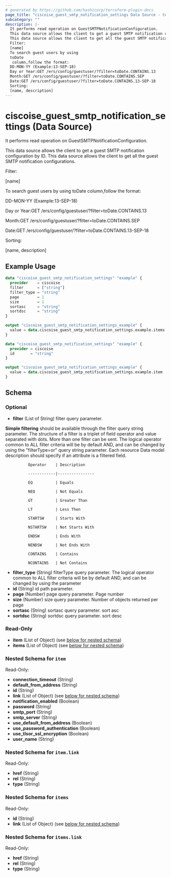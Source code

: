 ```yaml
---
# generated by https://github.com/hashicorp/terraform-plugin-docs
page_title: "ciscoise_guest_smtp_notification_settings Data Source - terraform-provider-ciscoise"
subcategory: ""
description: |-
  It performs read operation on GuestSMTPNotificationConfiguration.
  This data source allows the client to get a guest SMTP notification configuration by ID.
  This data source allows the client to get all the guest SMTP notification configurations.
  Filter:
  [name]
  To search guest users by using
  toDate
   column,follow the format:
  DD-MON-YY (Example:13-SEP-18)
  Day or Year:GET /ers/config/guestuser/?filter=toDate.CONTAINS.13
  Month:GET /ers/config/guestuser/?filter=toDate.CONTAINS.SEP
  Date:GET /ers/config/guestuser/?filter=toDate.CONTAINS.13-SEP-18
  Sorting:
  [name, description]
---
```


# ciscoise_guest_smtp_notification_settings (Data Source)

It performs read operation on GuestSMTPNotificationConfiguration.

This data source allows the client to get a guest SMTP notification configuration by ID.
This data source allows the client to get all the guest SMTP notification configurations.

Filter:

[name]

To search guest users by using
toDate
 column,follow the format:

DD-MON-YY (Example:13-SEP-18)


Day or Year:GET /ers/config/guestuser/?filter=toDate.CONTAINS.13

Month:GET /ers/config/guestuser/?filter=toDate.CONTAINS.SEP

Date:GET /ers/config/guestuser/?filter=toDate.CONTAINS.13-SEP-18


Sorting:

[name, description]

## Example Usage

```terraform
data "ciscoise_guest_smtp_notification_settings" "example" {
  provider    = ciscoise
  filter      = ["string"]
  filter_type = "string"
  page        = 1
  size        = 1
  sortasc     = "string"
  sortdsc     = "string"
}

output "ciscoise_guest_smtp_notification_settings_example" {
  value = data.ciscoise_guest_smtp_notification_settings.example.items
}

data "ciscoise_guest_smtp_notification_settings" "example" {
  provider = ciscoise
  id       = "string"
}

output "ciscoise_guest_smtp_notification_settings_example" {
  value = data.ciscoise_guest_smtp_notification_settings.example.item
}
```

<!-- schema generated by tfplugindocs -->
## Schema

### Optional

- **filter** (List of String) filter query parameter. 

**Simple filtering** should be available through the filter query string parameter. The structure of a filter is
a triplet of field operator and value separated with dots. More than one filter can be sent. The logical operator
common to ALL filter criteria will be by default AND, and can be changed by using the "filterType=or" query
string parameter. Each resource Data model description should specify if an attribute is a filtered field.



              Operator    | Description 

              ------------|----------------

              EQ          | Equals 

              NEQ         | Not Equals 

              GT          | Greater Than 

              LT          | Less Then 

              STARTSW     | Starts With 

              NSTARTSW    | Not Starts With 

              ENDSW       | Ends With 

              NENDSW      | Not Ends With 

              CONTAINS	  | Contains 

              NCONTAINS	  | Not Contains
- **filter_type** (String) filterType query parameter. The logical operator common to ALL filter criteria will be by default AND, and can be changed by using the parameter
- **id** (String) id path parameter.
- **page** (Number) page query parameter. Page number
- **size** (Number) size query parameter. Number of objects returned per page
- **sortasc** (String) sortasc query parameter. sort asc
- **sortdsc** (String) sortdsc query parameter. sort desc

### Read-Only

- **item** (List of Object) (see [below for nested schema](#nestedatt--item))
- **items** (List of Object) (see [below for nested schema](#nestedatt--items))

<a id="nestedatt--item"></a>
### Nested Schema for `item`

Read-Only:

- **connection_timeout** (String)
- **default_from_address** (String)
- **id** (String)
- **link** (List of Object) (see [below for nested schema](#nestedobjatt--item--link))
- **notification_enabled** (Boolean)
- **password** (String)
- **smtp_port** (String)
- **smtp_server** (String)
- **use_default_from_address** (Boolean)
- **use_password_authentication** (Boolean)
- **use_tlsor_ssl_encryption** (Boolean)
- **user_name** (String)

<a id="nestedobjatt--item--link"></a>
### Nested Schema for `item.link`

Read-Only:

- **href** (String)
- **rel** (String)
- **type** (String)



<a id="nestedatt--items"></a>
### Nested Schema for `items`

Read-Only:

- **id** (String)
- **link** (List of Object) (see [below for nested schema](#nestedobjatt--items--link))

<a id="nestedobjatt--items--link"></a>
### Nested Schema for `items.link`

Read-Only:

- **href** (String)
- **rel** (String)
- **type** (String)


